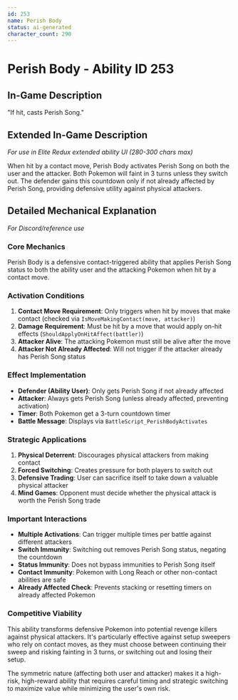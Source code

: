 ```yaml
---
id: 253
name: Perish Body
status: ai-generated
character_count: 290
---
```


# Perish Body - Ability ID 253

## In-Game Description
"If hit, casts Perish Song."

## Extended In-Game Description
*For use in Elite Redux extended ability UI (280-300 chars max)*

When hit by a contact move, Perish Body activates Perish Song on both the user and the attacker. Both Pokemon will faint in 3 turns unless they switch out. The defender gains this countdown only if not already affected by Perish Song, providing defensive utility against physical attackers.

## Detailed Mechanical Explanation
*For Discord/reference use*

### Core Mechanics
Perish Body is a defensive contact-triggered ability that applies Perish Song status to both the ability user and the attacking Pokemon when hit by a contact move.

### Activation Conditions
1. **Contact Move Requirement**: Only triggers when hit by moves that make contact (checked via `IsMoveMakingContact(move, attacker)`)
2. **Damage Requirement**: Must be hit by a move that would apply on-hit effects (`ShouldApplyOnHitAffect(battler)`)
3. **Attacker Alive**: The attacking Pokemon must still be alive after the move
4. **Attacker Not Already Affected**: Will not trigger if the attacker already has Perish Song status

### Effect Implementation
- **Defender (Ability User)**: Only gets Perish Song if not already affected
- **Attacker**: Always gets Perish Song (unless already affected, preventing activation)
- **Timer**: Both Pokemon get a 3-turn countdown timer
- **Battle Message**: Displays via `BattleScript_PerishBodyActivates`

### Strategic Applications
1. **Physical Deterrent**: Discourages physical attackers from making contact
2. **Forced Switching**: Creates pressure for both players to switch out
3. **Defensive Trading**: User can sacrifice itself to take down a valuable physical attacker
4. **Mind Games**: Opponent must decide whether the physical attack is worth the Perish Song trade

### Important Interactions
- **Multiple Activations**: Can trigger multiple times per battle against different attackers
- **Switch Immunity**: Switching out removes Perish Song status, negating the countdown
- **Status Immunity**: Does not bypass immunities to Perish Song itself
- **Contact Immunity**: Pokemon with Long Reach or other non-contact abilities are safe
- **Already Affected Check**: Prevents stacking or resetting timers on already affected Pokemon

### Competitive Viability
This ability transforms defensive Pokemon into potential revenge killers against physical attackers. It's particularly effective against setup sweepers who rely on contact moves, as they must choose between continuing their sweep and risking fainting in 3 turns, or switching out and losing their setup.

The symmetric nature (affecting both user and attacker) makes it a high-risk, high-reward ability that requires careful timing and strategic switching to maximize value while minimizing the user's own risk.